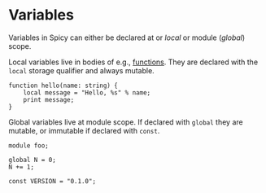 # Variables

Variables in Spicy can either be declared at or _local_ or module (_global_) scope.

Local variables live in bodies of e.g., [functions](./functions.md). They are declared with the `local` storage qualifier and always mutable.

```spicy
function hello(name: string) {
    local message = "Hello, %s" % name;
    print message;
}
```

Global variables live at module scope. If declared with `global` they are mutable, or immutable if declared with `const`.

```spicy
module foo;

global N = 0;
N += 1;

const VERSION = "0.1.0";
```
